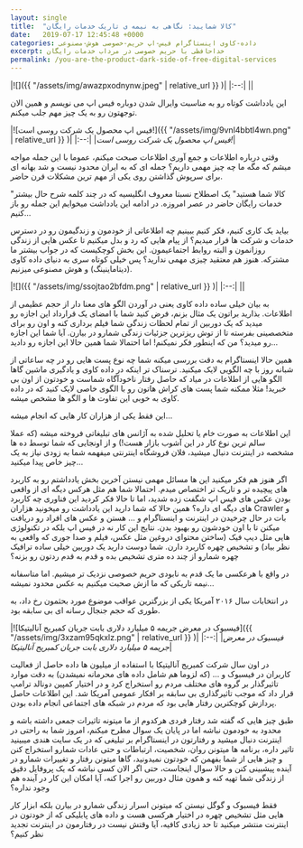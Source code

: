 ```yaml
---
layout: single
title:  "کالا شمایید: نگاهی به نیمه ی تاریک خدمات رایگان"
date:   2019-07-17 12:45:48 +0000
categories: داده-کاوی اینستاگرام فیس-اپ حریم-خصوصی هوش-مصنوعی
excerpt: خداحافظی با حریم خصوصی در مرداب خدمات رایگان
permalink: /you-are-the-product-dark-side-of-free-digital-services
---
```

|![]({{ "/assets/img/awazpxodnynw.jpeg" | relative_url }} )|
|:--:|
||

این یادداشت کوتاه رو به مناسبت وایرال شدن دوباره فیس اپ می نویسم و همین الان توجهتون رو به یک چیز مهم جلب میکنم.

|![فیس اپ محصول یک شرکت روسی است!]({{ "/assets/img/9vnl4bbtl4wn.png" | relative_url }} )|
|:--:|
|*فیس اپ محصول یک شرکت روسی است!*|

وقتی درباره اطلاعات و جمع آوری اطلاعات صبحت میکنم، عموما با این جمله مواجه میشم که مگه ما چه چیز مهمی داریم؟ جمله ای که به ایران محدود نیست و شد بهانه ای برای سرپوش گذاشتن روی یکی از مهم ترین مشکلات قرن حاضر.

"کالا شما هستید" یک اصطلاح نسبتا معروف انگلیسیه که در چند کلمه شرح حال بیشتر خدمات رایگان حاضر در عصر امروزه. در ادامه این یادداشت میخوایم این جمله رو باز کنیم...

بیاید یک کاری کنیم، فکر کنیم ببینیم چه اطلاعاتی از خودمون و زندگیمون رو در دسترس خدمات و شرکت ها قرار میدیم؟ از پیام هایی که رد و بدل میکنیم تا عکس هایی از زندگی روزانمون و البته روابط اجتماعیمون. این بخش کوچکیست که در جواب بیشتر ما مشترکه. هنوز هم معتقید چیزی مهمی ندارید؟ پس خیلی کوتاه سری به دنیای داده کاوی (دیتاماینینگ) و هوش مصنوعی میزنیم.

|![]({{ "/assets/img/ssojtao2bfdm.png" | relative_url }} )|
|:--:|
||

  

به بیان خیلی ساده داده کاوی یعنی در آوردن الگو های معنا دار از حجم عظیمی از اطلاعات. بذارید براتون یک مثال بزنم، فرض کنید شما با امضای یک قرارداد این اجازه رو میدید که یک دوربین از تمام لحظات زندگی شما فیلم برداری کنه و اون رو برای متخصصینی بفرسته تا از توش ریزترین جزئیات زندگی شمارو در بیارن. آیا شما این اجازه رو میدید؟ من که اینطور فکر نمیکنم! اما احتمالا شما همین حالا این اجازه رو دادید...

همین حالا اینستاگرام به دقت بررسی میکنه شما چه نوع پست هایی رو در چه ساعاتی از شبانه روز با چه الگویی لایک میکنید. ترسناک تر اینکه در داده کاوی و یادگیری ماشین گاها الگو هایی از اطلاعات در میاد که حاصل رفتار ناخودآگاه شماست و خودتون از اون بی خبرید! مثلا ممکنه شما پست های کراش هاتون رو با الگوی خاصی لایک کنید که در داده کاوی به خوبی این تفاوت ها و الگو ها مشخص میشه.

این فقط یکی از هزاران کار هایی که انجام میشه...

این اطلاعات به صورت خام یا تحلیل شده به آژانس های تبلیغاتی فروخته میشه (که عملا سالم ترین نوع کار در این آشوب بازار هست!) و از اونجایی که شما توسط ده ها مشخصه در اینترنت دنبال میشید، فلان فروشگاه اینترنتی میفهمه شما به زودی نیاز به یک چیز خاص پیدا میکنید...

اگر هنوز هم فکر میکنید این ها مسائل مهمی نیستن آخرین بخش یادداشتم رو به کاربرد های پیچیده تر و تاریک تر اختصاص میدم. احتمالا شما هم مثل هرکس دیگه ای از واقعی بودن عکس های فیس اپ شگفت زده شدید، اما تا حالا فکر کردید این فناوری چه کاربرد های دیگه ای داره؟ همین حالا که شما دارید این یادداشت رو میخونید هزاران Crawler و بات در حال چرخیدن در اینترنت و اینستاگرام و ... هستن و عکس های افراد رو دریافت میکنن تا با اون خودشون رو بهبود بدن. نتایج این کار نه در فیس اپ بلکه در تکنولوژی هایی مثل دیپ فیک (ساختن محتوای دروغین مثل عکس، فیلم و صدا جوری که واقعی به نظر بیاد) و تشخیص چهره کاربرد دارن. شما دوست دارید یک دوربین خیلی ساده ترافیک چهره شمارو از چند ده متری تشخیص بده و قدم به قدم ردتون رو بزنه؟

در واقع با هرعکسی ما یک قدم به نابودی حریم خصوصی نزدیک تر میشیم. اما متاسفانه نیمه تاریکی که ما ازش صحبت میکنیم به عکس محدود نمیشه...

در انتخابات سال ۲۰۱۶ آمریکا یکی از بزرگترین عواقب موضوع مورد بحثمون رخ داد، به طوری که حجم جنجال رسانه ای بی سابقه بود.

|![فیسبوک در معرض جریمه ۵ میلیارد دلاری بابت جریان کمبریج آنالیتیکا]({{ "/assets/img/3xzam95qkxlz.png" | relative_url }} )|
|:--:|
|*فیسبوک در معرض جریمه ۵ میلیارد دلاری بابت جریان کمبریج آنالیتیکا*|

در اون سال شرکت کمبریج آنالیتیکا با استفاده از میلیون ها داده حاصل از فعالیت کاربران در فیسبوک و ... (که لزوما هم شامل داده های محرمانه نمیشدن) به دقت موارد تاثیرگذار بر گروه های مختلف مردم رو استخراج کرد و در اختیار کمپین دونالد ترامپ قرار داد که موجب تاثیرگذاری بی سابقه بر افکار عمومی آمریکا شد. این اطلاعات حاصل پردازش کوچکترین رفتار هایی بود که مردم در شبکه های اجتماعی انجام داده بودن.

طبق چیز هایی که گفته شد رفتار فردی هرکدوم از ما میتونه تاثیرات جمعی داشته باشه و محدود به خودمون نباشه اما در پایان یک سوال مطرح میکنم، امروز شما به راحتی در اینترنت دنبال میشید و رفتارتون در اینستاگرام بر تبلیغی که در یک سایت هندی میبینید تاثیر داره، برنامه ها میتونن روان، شخصیت، ارتباطات و حتی عادات شمارو استخراج کنن و چیز هایی از شما بفهمن که خودتون نمیدونید، گاها میتونن رفتار و تغییرات شمارو در آینده پیشبینی کنن و حالا سوال اینجاست، حتی اگر الان کسی نباشه که یک پروفایل دقیق از زندگی شما تهیه کنه و همون مثال دوربین رو اجرا کنه، آیا امکان این کار در آینده هم وجود نداره؟

فقط فیسبوک و گوگل نیستن که میتونن اسرار زندگی شمارو در بیارن بلکه ابزار کار هایی مثل تشخیص چهره در اختیار هرکسی هست و داده های پابلیکی که از خودتون در اینترنت منتشر میکنید تا حد زیادی کافیه، آیا وقتش نیست در رفتارمون در اینترنت تجدید نظر کنیم؟